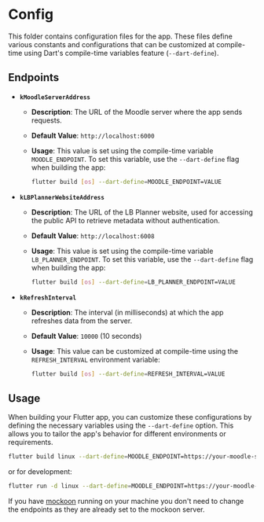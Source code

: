# Config

This folder contains configuration files for the app. These files define various constants and configurations that can be customized at compile-time using Dart's compile-time variables feature (`--dart-define`).

## Endpoints

- **`kMoodleServerAddress`**
  - **Description**: The URL of the Moodle server where the app sends requests.
  - **Default Value**: `http://localhost:6000`
  - **Usage**: This value is set using the compile-time variable `MOODLE_ENDPOINT`. To set this variable, use the `--dart-define` flag when building the app:

    ```bash
    flutter build [os] --dart-define=MOODLE_ENDPOINT=VALUE
    ```

- **`kLBPlannerWebsiteAddress`**
  - **Description**: The URL of the LB Planner website, used for accessing the public API to retrieve metadata without authentication.
  - **Default Value**: `http://localhost:6008`
  - **Usage**: This value is set using the compile-time variable `LB_PLANNER_ENDPOINT`. To set this variable, use the `--dart-define` flag when building the app:

    ```bash
    flutter build [os] --dart-define=LB_PLANNER_ENDPOINT=VALUE
    ```

- **`kRefreshInterval`**
  - **Description**: The interval (in milliseconds) at which the app refreshes data from the server.
  - **Default Value**: `10000` (10 seconds)
  - **Usage**: This value can be customized at compile-time using the `REFRESH_INTERVAL` environment variable:

    ```bash
    flutter build [os] --dart-define=REFRESH_INTERVAL=VALUE
    ```

## Usage

When building your Flutter app, you can customize these configurations by defining the necessary variables using the `--dart-define` option. This allows you to tailor the app's behavior for different environments or requirements.

```bash
flutter build linux --dart-define=MOODLE_ENDPOINT=https://your-moodle-server.com --dart-define=LB_PLANNER_ENDPOINT=https://example.com --dart-define=REFRESH_INTERVAL=15000
```

or for development:

```bash
flutter run -d linux --dart-define=MOODLE_ENDPOINT=https://your-moodle-server.com --dart-define=LB_PLANNER_ENDPOINT=https://example.com --dart-define=REFRESH_INTERVAL=15000
```

If you have [mockoon](../../test/mockoon/README.md) running on your machine you don't need to change the endpoints as they are already set to the mockoon server.
